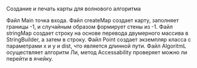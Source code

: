 Создание и печать карты для волнового алгоритма

Файл Main точка входа. 
Файл createMap создает карту, заполняет границы -1, и случайным образом формирует стены из -1. 
Файл stringMap создает строку на основе перевода двумерного массива в StringBuilder, а затем в строку. 
Файл Point создает экземпляр класса с параметрами х и у и dist, что является длинной пути. 
Файл AlgoritmL осуществляет алгоритм Ли, метод Accessability проверяет можно ли перейти в ячейку.